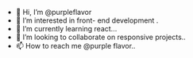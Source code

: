 - 👋 Hi, I’m @purpleflavor
- 👀 I’m interested in front- end development .
- 🌱 I’m currently learning react...
- 💞️ I’m looking to collaborate on responsive projects..
- 📫 How to reach me @purple flavor..

<!---
purpleflavor/purpleflavor is a ✨ special ✨ repository because its `README.md` (this file) appears on your GitHub profile.
You can click the Preview link to take a look at your changes.
--->
